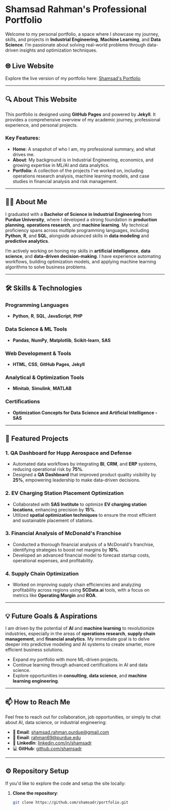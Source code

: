 # Shamsad Rahman's Professional Portfolio

Welcome to my personal portfolio, a space where I showcase my journey, skills, and projects in **Industrial Engineering**, **Machine Learning**, and **Data Science**. I’m passionate about solving real-world problems through data-driven insights and optimization techniques.

## 🌐 Live Website
Explore the live version of my portfolio here: [Shamsad's Portfolio](https://shamsadr.github.io)

---

## 🔍 About This Website
This portfolio is designed using **GitHub Pages** and powered by **Jekyll**. It provides a comprehensive overview of my academic journey, professional experience, and personal projects.

### Key Features:
- **Home**: A snapshot of who I am, my professional summary, and what drives me.
- **About**: My background is in Industrial Engineering, economics, and growing expertise in ML/AI and data analytics.
- **Portfolio**: A collection of the projects I’ve worked on, including operations research analysis, machine learning models, and case studies in financial analysis and risk management.

---

## 👨‍💼 About Me
I graduated with a **Bachelor of Science in Industrial Engineering** from **Purdue University**, where I developed a strong foundation in **production planning**, **operations research**, and **machine learning**. My technical proficiency spans across multiple programming languages, including **Python**, **R**, and **SQL**, alongside advanced skills in **data modeling** and **predictive analytics**.

I’m actively working on honing my skills in **artificial intelligence**, **data science**, and **data-driven decision-making**. I have experience automating workflows, building optimization models, and applying machine learning algorithms to solve business problems.

---

## 🛠️ Skills & Technologies

### Programming Languages
- **Python**, **R**, **SQL**, **JavaScript**, **PHP**

### Data Science & ML Tools
- **Pandas**, **NumPy**, **Matplotlib**, **Scikit-learn**, **SAS**

### Web Development & Tools
- **HTML**, **CSS**, **GitHub Pages**, **Jekyll**

### Analytical & Optimization Tools
- **Minitab**, **Simulink**, **MATLAB**

### Certifications
- **Optimization Concepts for Data Science and Artificial Intelligence - SAS**

---

## 📁 Featured Projects

### 1. **QA Dashboard for Hupp Aerospace and Defense**
- Automated data workflows by integrating **BI**, **CRM**, and **ERP** systems, reducing operational risk by **75%**.
- Designed a **QA Dashboard** that improved product quality visibility by **25%**, empowering leadership to make data-driven decisions.

### 2. **EV Charging Station Placement Optimization**
- Collaborated with **SAS Institute** to optimize **EV charging station locations**, enhancing precision by **15%**.
- Utilized **spatial optimization techniques** to ensure the most efficient and sustainable placement of stations.

### 3. **Financial Analysis of McDonald's Franchise**
- Conducted a thorough financial analysis of a McDonald's franchise, identifying strategies to boost net margins by **10%**.
- Developed an advanced financial model to forecast startup costs, operational expenses, and profitability.

### 4. **Supply Chain Optimization**
- Worked on improving supply chain efficiencies and analyzing profitability across regions using **SCData.ai** tools, with a focus on metrics like **Operating Margin** and **ROA**.

---

## 💡 Future Goals & Aspirations
I am driven by the potential of **AI** and **machine learning** to revolutionize industries, especially in the areas of **operations research**, **supply chain management**, and **financial analytics**. My immediate goal is to delve deeper into predictive modeling and AI systems to create smarter, more efficient business solutions.

- Expand my portfolio with more ML-driven projects.
- Continue learning through advanced certifications in AI and data science.
- Explore opportunities in **consulting**, **data science**, and **machine learning engineering**.

---

## 📫 How to Reach Me

Feel free to reach out for collaboration, job opportunities, or simply to chat about AI, data science, or industrial engineering:

- 📧 **Email**: [shamsad.rahman.purdue@gmail.com](mailto:shamsad.rahman.purdue@gmail.com)
- 📧 **Email**: [rahman69@purdue.edu](mailto:rahman69@purdue.edu)
- 💼 **LinkedIn**: [linkedin.com/in/shamsadr](https://linkedin.com/in/shamsadr)
- 💻 **GitHub**: [github.com/shamsadr](https://github.com/shamsadr)

---

## ⚙️ Repository Setup

If you'd like to explore the code and setup the site locally:

1. **Clone the repository**:
   ```bash
   git clone https://github.com/shamsadr/portfolio.git

